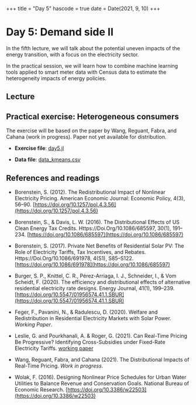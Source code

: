 +++
title = "Day 5"
hascode = true
date = Date(2021, 9, 10)
+++

# Day 5: Demand side II

In the fifth lecture, we will talk about the potential uneven impacts of the energy transition, with a focus on the electricity sector.

In the practical session, we will learn how to combine machine learning tools applied to smart meter data with Census data to estimate the heterogeneity impacts of energy policies. 

## Lecture

## Practical exercise: Heterogeneous consumers

The exercise will be based on the paper by Wang, Reguant, Fabra, and Cahana (work in progress). Paper not yet available for distribution.

* **Exercise file**: [day5.jl](/materials/day5/day5.jl)

* **Data file**: [data_kmeans.csv](/materials/day5/data_kmeans.csv)

## References and readings

* Borenstein, S. (2012). The Redistributional Impact of Nonlinear Electricity Pricing. American Economic Journal: Economic Policy, 4(3), 56–90. [https://doi.org/10.1257/pol.4.3.56](https://doi.org/10.1257/pol.4.3.56)

* Borenstein, S., & Davis, L. W. (2016). The Distributional Effects of US Clean Energy Tax Credits. Https://Doi.Org/10.1086/685597, 30(1), 191–234. [https://doi.org/10.1086/685597](https://doi.org/10.1086/685597)

* Borenstein, S. (2017). Private Net Benefits of Residential Solar PV: The Role of Electricity Tariffs, Tax Incentives, and Rebates. Https://Doi.Org/10.1086/691978, 4(S1), S85–S122. [https://doi.org/10.1086/691978](https://doi.org/10.1086/685597)

* Burger, S. P., Knittel, C. R., Pérez-Arriaga, I. J., Schneider, I., & Vom Scheidt, F. (2020). The efficiency and distributional effects of alternative residential electricity rate designs. Energy Journal, 41(1), 199–239. [https://doi.org/10.5547/01956574.41.1.SBUR](https://doi.org/10.5547/01956574.41.1.SBUR)

* Feger, F., Pavanini, N., & Radulescu, D. (2020). Welfare and Redistribution in Residential Electricity Markets with Solar Power. _Working Paper_.

* Leslie, G. and Pourkhanali, A. & Roger, G. (2021). Can Real-Time Pricing Be Progressive? Identifying Cross-Subsidies under Fixed-Rate Electricity Tariffs. [working paper](https://papers.ssrn.com/sol3/papers.cfm?abstract_id=3774556)

* Wang, Reguant, Fabra, and Cahana (2021). The Distributional Impacts of Real-Time Pricing. _Work in progress_.

* Wolak, F. (2016). Designing Nonlinear Price Schedules for Urban Water Utilities to Balance Revenue and Conservation Goals. National Bureau of Economic Research. [https://doi.org/10.3386/w22503](https://doi.org/10.3386/w22503)